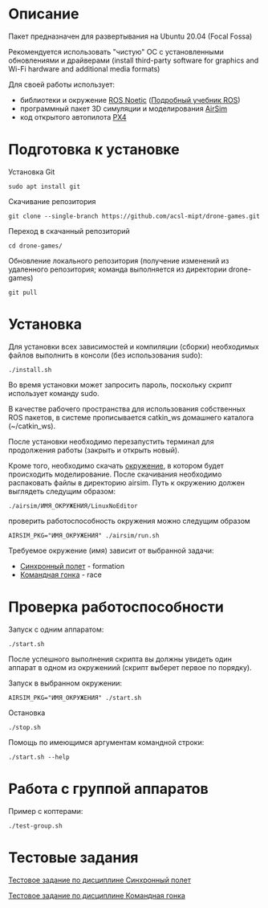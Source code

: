 Описание
========

Пакет предназначен для развертывания на Ubuntu 20.04 (Focal Fossa)

Рекомендуется использовать "чистую" ОС с установленными обновлениями и драйверами (install third-party software for graphics and Wi-Fi hardware and additional media formats)

Для своей работы использует:
- библиотеки и окружение [ROS Noetic](https://www.ros.org) ([Подробный учебник ROS](http://wiki.ros.org/ROS/Tutorials))
- программный пакет 3D симуляции и моделирования [AirSim](https://microsoft.github.io/AirSim/)
- код открытого автопилота [PX4](https://px4.io)


Подготовка к установке
======================

Установка Git

```
sudo apt install git
```

Скачивание репозитория

```
git clone --single-branch https://github.com/acsl-mipt/drone-games.git
```

Переход в скачанный репозиторий

```
cd drone-games/
```

Обновление локального репозитория (получение изменений из удаленного репозитория; команда выполняется из директории drone-games)

```
git pull
```


Установка
=========

Для установки всех зависимостей и компиляции (сборки) необходимых файлов выполнить в консоли (без использования sudo):

```
./install.sh
```

Во время установки может запросить пароль, поскольку скрипт использует команду sudo.

В качестве рабочего пространства для использования собственных ROS пакетов, в системе прописывается catkin_ws домашнего каталога (~/catkin_ws).

После установки необходимо перезапустить терминал для продолжения работы (закрыть и открыть новый).

Кроме того, необходимо скачать [окружение](https://drive.google.com/drive/folders/1quq_HtZ9tjnzduEUVISJS-3Q2F9FLLM0), в котором будет происходить моделирование.
После скачивания необходимо распаковать файлы в директорию airsim. Путь к окружению должен выглядеть следущим образом:

```
./airsim/ИМЯ_ОКРУЖЕНИЯ/LinuxNoEditor
```

проверить работоспособность окружения можно следущим образом
```
AIRSIM_PKG="ИМЯ_ОКРУЖЕНИЯ" ./airsim/run.sh
```

Требуемое окружение (имя) зависит от выбранной задачи:

- [Синхронный полет](.resources/TASK_1.md) - formation
- [Командная гонка](.resources/TASK_2.md) - race


Проверка работоспособности
==========================

Запуск с одним аппаратом:

```
./start.sh
```

После успешного выполнения скрипта вы должны увидеть один аппарат в одном из окружениий (скрипт выберет первое по порядку).

Запуск в выбранном окружении:

```
AIRSIM_PKG="ИМЯ_ОКРУЖЕНИЯ" ./start.sh
```

Остановка

```
./stop.sh
```

Помощь по имеющимся аргументам командной строки:

```
./start.sh --help
```

Работа с группой аппаратов
==========================

Пример с коптерами:

```
./test-group.sh
```

Тестовые задания
================

[Тестовое задание по дисциплине Синхронный полет](.resources/TASK_1.md)

[Тестовое задание по дисциплине Командная гонка](.resources/TASK_2.md)

